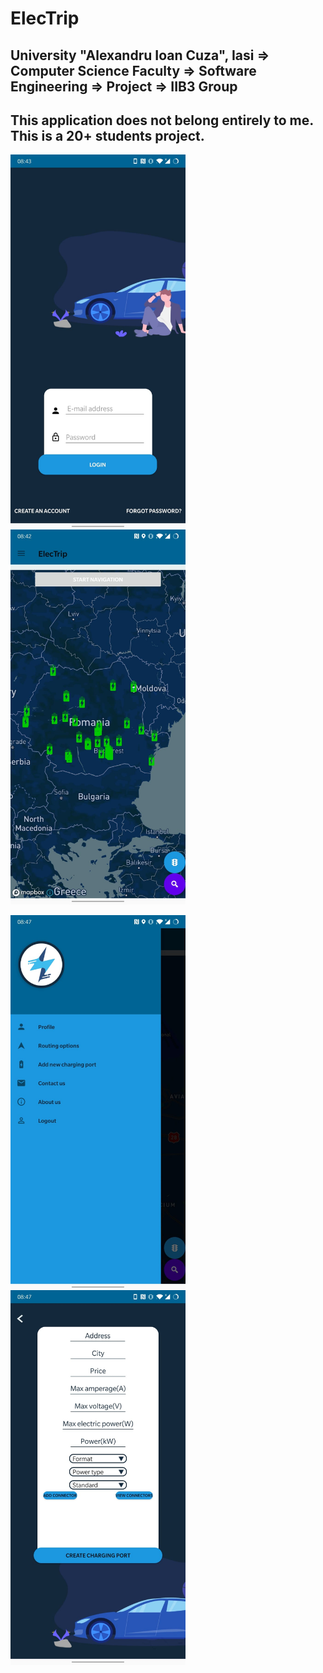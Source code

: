 # ElecTrip
## University "Alexandru Ioan Cuza", Iasi => Computer Science Faculty => Software Engineering => Project => IIB3 Group
## This application does not belong entirely to me. This is a 20+ students project.

<a href="url"><img src="/login.jpeg" align="center" height="600" width="280" ></a>
<a href="url"><img src="/map.jpeg" align="center" height="600" width="280" ></a>
<br />
<br />
<a href="url"><img src="/navigation.jpeg" align="center" height="600" width="280" ></a>
<a href="url"><img src="/add_charging_port.jpeg" align="center" height="600" width="280" ></a>








